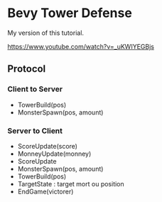# Bevy Tower Defense
My version of this tutorial.

https://www.youtube.com/watch?v=_uKWIYEGBjs

## Protocol
### Client to Server
- TowerBuild(pos)
- MonsterSpawn(pos, amount)

### Server to Client
- ScoreUpdate(score)
- MonneyUpdate(monney)
- ScoreUpdate
- MonsterSpawn(pos, amount)
- TowerBuild(pos)
- TargetState : target mort ou position
- EndGame(victorer)